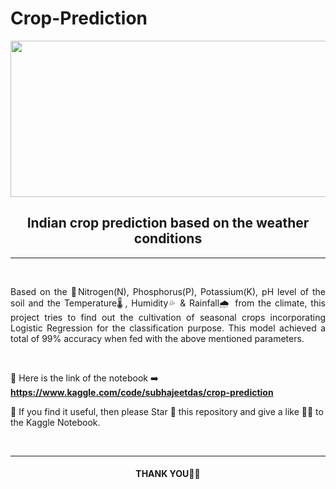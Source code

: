 # Crop-Prediction

<p align="center"><img src="https://user-images.githubusercontent.com/91028101/230143133-56d381ce-d50c-46a2-a65c-33b2a4bc7487.gif" width=1000 height=250></p>

<h2 align="center">Indian crop prediction based on the weather conditions</h2>
<hr>
<br>

<p align="justify">Based on the 🧪Nitrogen(N), Phosphorus(P), Potassium(K), pH level of the soil and the Temperature🌡️, Humidity💦 & Rainfall🌧️ from the climate, this project tries to find out the cultivation of seasonal crops incorporating Logistic Regression for the classification purpose. This model achieved a total of 99% accuracy when fed with the above mentioned parameters.</p>

<br>

🔗 Here is the link of the notebook ➡️ **https://www.kaggle.com/code/subhajeetdas/crop-prediction**

📌 If you find it useful, then please Star 🌟 this repository and give a like 👍🏼 to the Kaggle Notebook.

<br>

<hr>
<h4 align="center">THANK YOU👋🏼</h4>
